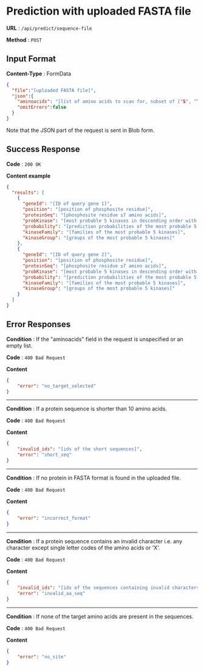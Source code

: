 # Prediction with uploaded FASTA file

**URL** : `/api/predict/sequence-file`

**Method** : `POST`


## Input Format
**Content-Type** : FormData
```json
{
  "file":"[uploaded FASTA file]",
  "json":{
    "aminoacids": "[list of amino acids to scan for, subset of ["S", "T", "Y", "H"]]",
    "omitErrors":false
  }
}
```

Note that the JSON part of the request is sent in Blob form.
## Success Response

**Code** : `200 OK`

**Content example**

```json
{
  "results": [
    {
      "geneId": "[ID of query gene 1]",
      "position": "[position of phosphosite residue]",
      "proteinSeq": "[phosphosite residue ±7 amino acids]",
      "probKinase": "[most probable 5 kinases in descending order with respect to their probabilities]",
      "probability": "[prediction probabilities of the most probable 5 kinases]",
      "kinaseFamily": "[families of the most probable 5 kinases]",
      "kinaseGroup": "[groups of the most probable 5 kinases]"
    },
    {
      "geneId": "[ID of query gene 2]",
      "position": "[position of phosphosite residue]",
      "proteinSeq": "[phosphosite residue ±7 amino acids]",
      "probKinase": "[most probable 5 kinases in descending order with respect to their probabilities]",
      "probability": "[prediction probabilities of the most probable 5 kinases]",
      "kinaseFamily": "[families of the most probable 5 kinases]",
      "kinaseGroup": "[groups of the most probable 5 kinases]"
    }
  ]
}
```

## Error Responses
**Condition** : If the "aminoacids" field in the request is unspecified or an empty list.

**Code** : `400 Bad Request`

**Content**
```json
{
    "error": "no_target_selected"
}
```
---
**Condition** : If a protein sequence is shorter than 10 amino acids.

**Code** : `400 Bad Request`

**Content**
```json
{
    "invalid_ids": "[ids of the short sequences]",
    "error": "short_seq"
}
```
---
**Condition** : If no protein in FASTA format is found in the uploaded file.

**Code** : `400 Bad Request`

**Content**
```json
{
    "error": "incorrect_format"
}
```
---
**Condition** : If a protein sequence contains an invalid character i.e. any character except single letter codes of the amino acids or 'X'.

**Code** : `400 Bad Request`

**Content**
```json
{
    "invalid_ids": "[ids of the sequences containing invalid characters]",
    "error": "invalid_aa_seq"
}
```
---
**Condition** : If none of the target amino acids are present in the sequences.

**Code** : `400 Bad Request`

**Content**
```json
{
    "error": "no_site"
}
```